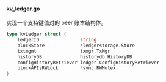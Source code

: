 #### kv_ledger.go

实现一个支持键值对的 peer 账本结构体。

```go
type kvLedger struct {
	ledgerID               string
	blockStore             *ledgerstorage.Store
	txtmgmt                txmgr.TxMgr
	historyDB              historydb.HistoryDB
	configHistoryRetriever ledger.ConfigHistoryRetriever
	blockAPIsRWLock        *sync.RWMutex
}
```

